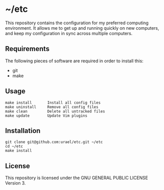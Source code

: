 ~/etc
=====

This repository contains the configuration for my preferred computing
environment. It allows me to get up and running quickly on new computers, and
keep my configuration in sync across multiple computers.

Requirements
------------

The following pieces of software are required in order to install this:

* git
* make

Usage
-----

    make install       Install all config files
    make uninstall     Remove all config files
    make clean         Delete all untracked files
    make update        Update Vim plugins

Installation
------------

    git clone git@github.com:urael/etc.git ~/etc
    cd ~/etc
    make install

License
-------

This repository is licensed under the GNU GENERAL PUBLIC LICENSE Version 3.

